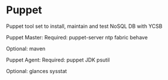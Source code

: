 Puppet
======

Puppet tool set to install, maintain and test NoSQL DB with YCSB

Puppet Master:
Required:
puppet-server
ntp
fabric
behave

Optional:
maven

Puppet Agent:
Required:
puppet
JDK
psutil

Optional:
glances
sysstat
